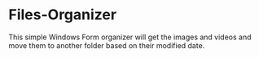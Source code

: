 # Files-Organizer
This simple Windows Form organizer will get the images and videos and move them to another folder based on their modified date.
